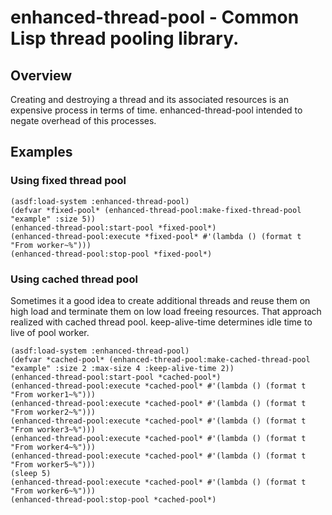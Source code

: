 # enhanced-thread-pool - Common Lisp thread pooling library.

## Overview

Creating and destroying a thread and its associated resources is an expensive 
process in terms of time. enhanced-thread-pool intended to negate overhead of 
this processes.

## Examples

### Using fixed thread pool

    (asdf:load-system :enhanced-thread-pool)
    (defvar *fixed-pool* (enhanced-thread-pool:make-fixed-thread-pool "example" :size 5))
    (enhanced-thread-pool:start-pool *fixed-pool*)
    (enhanced-thread-pool:execute *fixed-pool* #'(lambda () (format t "From worker~%")))
    (enhanced-thread-pool:stop-pool *fixed-pool*)

### Using cached thread pool

Sometimes it a good idea to create additional threads and reuse them on high
load and terminate them on low load freeing resources. That approach realized 
with cached thread pool. keep-alive-time determines idle time to live of pool 
worker. 

    (asdf:load-system :enhanced-thread-pool)
    (defvar *cached-pool* (enhanced-thread-pool:make-cached-thread-pool "example" :size 2 :max-size 4 :keep-alive-time 2))
    (enhanced-thread-pool:start-pool *cached-pool*)
    (enhanced-thread-pool:execute *cached-pool* #'(lambda () (format t "From worker1~%")))
    (enhanced-thread-pool:execute *cached-pool* #'(lambda () (format t "From worker2~%")))
    (enhanced-thread-pool:execute *cached-pool* #'(lambda () (format t "From worker3~%")))
    (enhanced-thread-pool:execute *cached-pool* #'(lambda () (format t "From worker4~%")))
    (enhanced-thread-pool:execute *cached-pool* #'(lambda () (format t "From worker5~%")))
    (sleep 5)
    (enhanced-thread-pool:execute *cached-pool* #'(lambda () (format t "From worker6~%")))
    (enhanced-thread-pool:stop-pool *cached-pool*)
 
